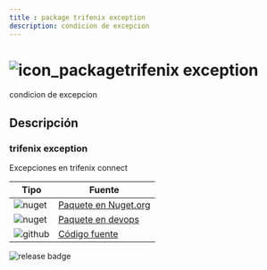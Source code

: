 ```yaml
---
title : package trifenix exception
description: condicion de excepcion
---
```



# ![icon_package](https://logos.trifenix.io/logo.48x48.png)trifenix exception

 condicion de excepcion

## Descripción

### trifenix exception


Excepciones en trifenix connect


| Tipo | Fuente |
|---|---|
|![nuget](https://logos.trifenix.io/nuget.24x24.png) | [Paquete en Nuget.org](https://www.nuget.org/packages/trifenix.exception/)|
|![nuget](https://logos.trifenix.io/nuget.24x24.png) | [Paquete en devops](https://dev.azure.com/trifenix-connect/base-public-components/_packaging?_a=package&feed=trifenix&package=trifenix.connect&protocolType=NuGet)|
|![github](https://logos.trifenix.io/github.24x24.png) | [Código fuente](https://github.com/trifenix/trifenix.exception)|

![release badge](https://feeds.dev.azure.com/trifenix-connect/_apis/public/Packaging/Feeds/4227dc51-6e8c-42c1-97ca-a33e6615385d/Packages/2b2a691b-0198-4745-9b09-12fee3db522c/Badge)

